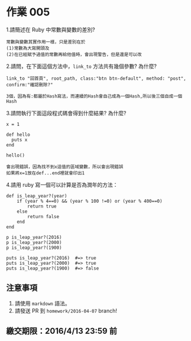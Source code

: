 # 作業 005

1.請簡述在 Ruby 中常數與變數的差別?

```
常數與變數其實作用一樣，只是差別在於
(1)常數為大寫開頭及
(2)在已經賦予過值的常數再給他值時，會出現警告，但是還是可以改
```

2.請問，在下面這個方法中，`link_to` 方法共有幾個參數? 為什麼?

```
link_to "回首頁", root_path, class:"btn btn-default", method: "post", confirm:"確認刪除?"
```

```
3個，因為有:都屬於Hash寫法，而連續的Hash會自己成為一個Hash,所以後三個自成一個Hash
```

3.請問執行下面這段程式碼會得到什麼結果? 為什麼?

```
x = 1

def hello
  puts x
end

hello()
```

```
會出現錯誤，因為找不到x這值的區域變數，所以會出現錯誤
如果將x=1放在def...end裡就會印出1
```

4.請用 ruby 寫一個可以計算是否為潤年的方法：

```
def is_leap_year?(year)
    if (year % 4==0) && (year % 100 !=0) or (year % 400==0)
        return true
    else
        return false
    end
end

p is_leap_year?(2016)
p is_leap_year?(2000)
p is_leap_year?(1900)

puts is_leap_year?(2016)  #=> true
puts is_leap_year?(2000)  #=> true
puts is_leap_year?(1900)  #=> false
```


## 注意事項

1. 請使用 `markdown` 語法。
2. 請發送 PR 到 `homework/2016-04-07` branch!

## 繳交期限：2016/4/13 23:59 前
